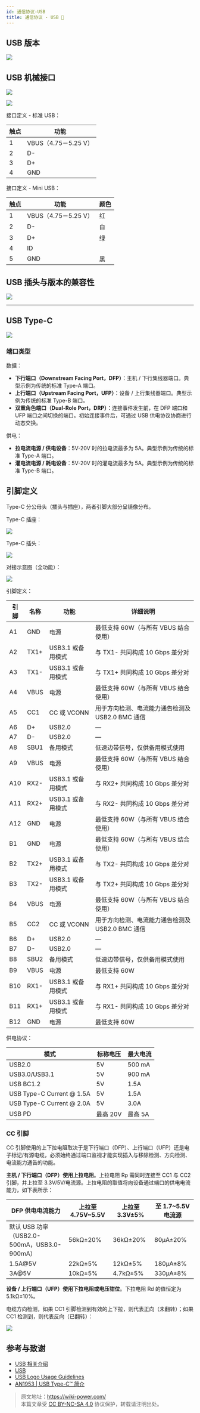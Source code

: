 ```yaml
---
id: 通信协议-USB
title: 通信协议 - USB 🚧
---
```


## USB 版本

![](https://wiki-media-1253965369.cos.ap-guangzhou.myqcloud.com/img/20211129094423.png)

## USB 机械接口

![](https://wiki-media-1253965369.cos.ap-guangzhou.myqcloud.com/img/20211129094855.png)

![](https://wiki-media-1253965369.cos.ap-guangzhou.myqcloud.com/img/20211129094944.png)

接口定义 - 标准 USB：

| 触点 | 功能                 |
| ---- | -------------------- |
| 1    | VBUS（4.75－5.25 V） |
| 2    | D-                   |
| 3    | D+                   |
| 4    | GND                  |

接口定义 - Mini USB：

| 触点 | 功能                 | 颜色 |
| ---- | -------------------- | ---- |
| 1    | VBUS（4.75－5.25 V） | 红   |
| 2    | D-                   | 白   |
| 3    | D+                   | 绿   |
| 4    | ID                   |      |
| 5    | GND                  | 黑   |

## USB 插头与版本的兼容性

![](https://wiki-media-1253965369.cos.ap-guangzhou.myqcloud.com/img/20211129094829.png)

---

## USB Type-C

![](https://wiki-media-1253965369.cos.ap-guangzhou.myqcloud.com/img/20220520105345.png)

### 端口类型

数据：

- **下行端口（Downstream Facing Port，DFP）**：主机 / 下行集线器端口。典型示例为传统的标准 Type-A 端口。
- **上行端口（Upstream Facing Port，UFP）**：设备 / 上行集线器端口。典型示例为传统的标准 Type-B 端口。
- **双重角色端口（Dual-Role Port，DRP）**：连接事件发生前，在 DFP 端口和 UFP 端口之间切换的端口。初始连接事件后，可通过 USB 供电协议协商进行动态交换。

供电：

- **拉电流电源 / 供电设备**：5V-20V 时的拉电流最多为 5A。典型示例为传统的标准 Type-A 端口。
- **灌电流电源 / 耗电设备**：5V-20V 时的灌电流最多为 5A。典型示例为传统的标准 Type-B 端口。

## 引脚定义

Type-C 分公母头（插头与插座），两者引脚大部分呈镜像分布。

Type-C 插座：

![](https://wiki-media-1253965369.cos.ap-guangzhou.myqcloud.com/img/20220520134239.png)

Type-C 插头：

![](https://wiki-media-1253965369.cos.ap-guangzhou.myqcloud.com/img/20220520134304.png)

对接示意图（全功能）：

![](https://wiki-media-1253965369.cos.ap-guangzhou.myqcloud.com/img/20220520140019.png)

引脚定义：

| 引脚 | 名称 | 功能              | 详细说明                                         |
| ---- | ---- | ----------------- | ------------------------------------------------ |
| A1   | GND  | 电源              | 最低支持 60W（与所有 VBUS 结合使用）             |
| A2   | TX1+ | USB3.1 或备用模式 | 与 TX1- 共同构成 10 Gbps 差分对                  |
| A3   | TX1- | USB3.1 或备用模式 | 与 TX1+ 共同构成 10 Gbps 差分对                  |
| A4   | VBUS | 电源              | 最低支持 60W（与所有 VBUS 结合使用）             |
| A5   | CC1  | CC 或 VCONN       | 用于方向检测、电流能力通告检测及 USB2.0 BMC 通信 |
| A6   | D+   | USB2.0            | —                                                |
| A7   | D-   | USB2.0            | —                                                |
| A8   | SBU1 | 备用模式          | 低速边带信号，仅供备用模式使用                   |
| A9   | VBUS | 电源              | 最低支持 60W（与所有 VBUS 结合使用）             |
| A10  | RX2- | USB3.1 或备用模式 | 与 RX2+ 共同构成 10 Gbps 差分对                  |
| A11  | RX2+ | USB3.1 或备用模式 | 与 RX2- 共同构成 10 Gbps 差分对                  |
| A12  | GND  | 电源              | 最低支持 60W（与所有 VBUS 结合使用）             |
| B1   | GND  | 电源              | 最低支持 60W（与所有 VBUS 结合使用）             |
| B2   | TX2+ | USB3.1 或备用模式 | 与 TX2- 共同构成 10 Gbps 差分对                  |
| B3   | TX2- | USB3.1 或备用模式 | 与 TX2+ 共同构成 10 Gbps 差分对                  |
| B4   | VBUS | 电源              | 最低支持 60W（与所有 VBUS 结合使用）             |
| B5   | CC2  | CC 或 VCONN       | 用于方向检测、电流能力通告检测及 USB2.0 BMC 通信 |
| B6   | D+   | USB2.0            | —                                                |
| B7   | D-   | USB2.0            | —                                                |
| B8   | SBU2 | 备用模式          | 低速边带信号，仅供备用模式使用                   |
| B9   | VBUS | 电源              | 最低支持 60W                                     |
| B10  | RX1- | USB3.1 或备用模式 | 与 RX1+ 共同构成 10 Gbps 差分对                  |
| B11  | RX1+ | USB3.1 或备用模式 | 与 RX1- 共同构成 10 Gbps 差分对                  |
| B12  | GND  | 电源              | 最低支持 60W                                     |

供电协议：

| 模式                      | 标称电压 | 最大电流 |
| ------------------------- | -------- | -------- |
| USB2.0                    | 5V       | 500 mA   |
| USB3.0/USB3.1             | 5V       | 900 mA   |
| USB BC1.2                 | 5V       | 1.5A     |
| USB Type-C Current @ 1.5A | 5V       | 1.5A     |
| USB Type-C Current @ 2.0A | 5V       | 3.0A     |
| USB PD                    | 最高 20V | 最高 5A  |

### CC 引脚

CC 引脚使用的上下拉电阻取决于是下行端口（DFP）、上行端口（UFP）还是电子标记/有源电缆，必须始终通过端口监视才能实现插入与移除检测、方向检测、电流能力通告的功能。

**主机 / 下行端口（DFP）使用上拉电阻**。上拉电阻 Rp 需同时连接至 CC1 与 CC2 引脚，并上拉至 3.3V/5V/电流源。上拉电阻的取值将向设备通过端口的供电电流能力，如下表所示：

| DFP 供电电流能力                            | 上拉至 4.75V~5.5V | 上拉至 3.3V±5% | 至 1.7~5.5V 电流源 |
| ------------------------------------------- | ----------------- | -------------- | ------------------ |
| 默认 USB 功率（USB2.0-500mA，USB3.0-900mA） | 56kΩ±20%          | 36kΩ±20%       | 80µA±20%           |
| 1.5A@5V                                     | 22kΩ±5%           | 12kΩ±5%        | 180µA±8%           |
| 3A@5V                                       | 10kΩ±5%           | 4.7kΩ±5%       | 330µA±8%           |

**设备 / 上行端口（UFP）使用下拉电阻或电压钳位**。下拉电阻 Rd 的值恒定为 5.1kΩ±10%。

电缆方向检测，如果 CC1 引脚检测到有效的上下拉，则代表正向（未翻转）；如果 CC1 检测到，则代表反向（已翻转）：

![](https://wiki-media-1253965369.cos.ap-guangzhou.myqcloud.com/img/20220520141738.png)

## 参考与致谢

- [USB 相关介绍](https://blog.infonet.io/2020/03/21/USB%E7%9B%B8%E5%85%B3%E4%BB%8B%E7%BB%8D/)
- [USB](https://zh.wikipedia.org/wiki/USB)
- [USB Logo Usage Guidelines](https://www.usb.org/sites/default/files/usb-if_logo_usage_guidelines_final_103019.pdf)
- [AN1953 | USB Type-C™ 简介](http://www.microchip.com.cn/community/Uploads/Download/Library/00001953a_cn.pdf)

> 原文地址：<https://wiki-power.com/>  
> 本篇文章受 [CC BY-NC-SA 4.0](https://creativecommons.org/licenses/by/4.0/deed.zh) 协议保护，转载请注明出处。
